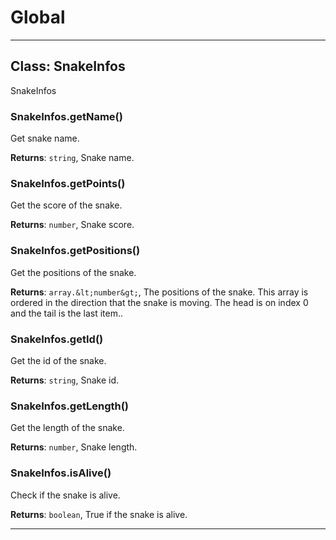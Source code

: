 # Global





* * *

## Class: SnakeInfos
SnakeInfos

### SnakeInfos.getName() 

Get snake name.

**Returns**: `string`, Snake name.

### SnakeInfos.getPoints() 

Get the score of the snake.

**Returns**: `number`, Snake score.

### SnakeInfos.getPositions() 

Get the positions of the snake.

**Returns**: `array.&lt;number&gt;`, The positions of the snake. This array is ordered
in the direction that the snake is moving. The head is on index 0 and
the tail is the last item..

### SnakeInfos.getId() 

Get the id of the snake.

**Returns**: `string`, Snake id.

### SnakeInfos.getLength() 

Get the length of the snake.

**Returns**: `number`, Snake length.

### SnakeInfos.isAlive() 

Check if the snake is alive.

**Returns**: `boolean`, True if the snake is alive.



* * *










